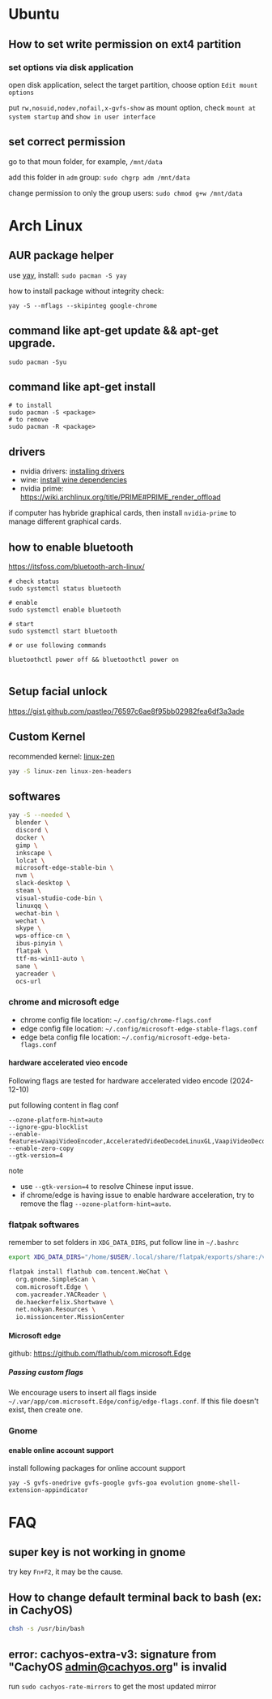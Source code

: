 # Ubuntu

## How to set write permission on ext4 partition

### set options via disk application
open disk application, select the target partition, choose option `Edit mount options`

put `rw,nosuid,nodev,nofail,x-gvfs-show` as mount option, 
check `mount at system startup` and `show in user interface`

## set correct permission

go to that moun folder, for example, `/mnt/data`

add this folder in `adm` group: `sudo chgrp adm /mnt/data`

change permission to only the group users: `sudo chmod g+w /mnt/data`

# Arch Linux

## AUR package helper

use [yay](https://github.com/Jguer/yay), install: ``sudo pacman -S yay``

how to install package without integrity check:

```shell
yay -S --mflags --skipinteg google-chrome
```

## command like apt-get update && apt-get upgrade.

```shell
sudo pacman -Syu
```

## command like apt-get install <package>
  
  ```shell
  # to install
  sudo pacman -S <package>
  # to remove
  sudo pacman -R <package>
  ```

## drivers

- nvidia drivers: [installing drivers](https://github.com/lutris/docs/blob/master/InstallingDrivers.md#arch--manjaro--other-arch-linux-derivatives)
- wine: [install wine dependencies](https://github.com/lutris/docs/blob/master/WineDependencies.md)
- nvidia prime: https://wiki.archlinux.org/title/PRIME#PRIME_render_offload

if computer has hybride graphical cards, then install `nvidia-prime` to manage different graphical cards.

## how to enable bluetooth

https://itsfoss.com/bluetooth-arch-linux/

```shell
# check status
sudo systemctl status bluetooth

# enable
sudo systemctl enable bluetooth

# start
sudo systemctl start bluetooth

# or use following commands

bluetoothctl power off && bluetoothctl power on


```

## Setup facial unlock

https://gist.github.com/pastleo/76597c6ae8f95bb02982fea6df3a3ade

## Custom Kernel

recommended kernel: [linux-zen](https://archlinux.org/packages/extra/x86_64/linux-zen/)

```bash
yay -S linux-zen linux-zen-headers
```


## softwares

```bash
yay -S --needed \
  blender \
  discord \
  docker \
  gimp \
  inkscape \
  lolcat \
  microsoft-edge-stable-bin \
  nvm \
  slack-desktop \
  steam \
  visual-studio-code-bin \
  linuxqq \
  wechat-bin \
  wechat \
  skype \
  wps-office-cn \
  ibus-pinyin \
  flatpak \
  ttf-ms-win11-auto \
  sane \
  yacreader \
  ocs-url
```


### chrome and microsoft edge

- chrome config file location: `~/.config/chrome-flags.conf`
- edge config file location: `~/.config/microsoft-edge-stable-flags.conf`
- edge beta config file location: `~/.config/microsoft-edge-beta-flags.conf`

#### hardware accelerated vieo encode

Following flags are tested for hardware accelerated video encode (2024-12-10)

put following content in flag conf

```
--ozone-platform-hint=auto
--ignore-gpu-blocklist
--enable-features=VaapiVideoEncoder,AcceleratedVideoDecodeLinuxGL,VaapiVideoDecoder,VaapiIgnoreDriverChecks
--enable-zero-copy
--gtk-version=4
```

note

- use `--gtk-version=4` to resolve Chinese input issue.
- if chrome/edge is having issue to enable hardware acceleration, try to remove the flag `--ozone-platform-hint=auto`.

### flatpak softwares

remember to set folders in `XDG_DATA_DIRS`, put follow line in `~/.bashrc`

```bash
export XDG_DATA_DIRS="/home/$USER/.local/share/flatpak/exports/share:/var/lib/flatpak/exports/share:$XDG_DATA_DIRS"
```

```bash
flatpak install flathub com.tencent.WeChat \
  org.gnome.SimpleScan \
  com.microsoft.Edge \
  com.yacreader.YACReader \
  de.haeckerfelix.Shortwave \
  net.nokyan.Resources \
  io.missioncenter.MissionCenter
```

#### Microsoft edge

github: https://github.com/flathub/com.microsoft.Edge

##### Passing custom flags

We encourage users to insert all flags inside `~/.var/app/com.microsoft.Edge/config/edge-flags.conf`. If this file doesn't exist, then create one. 


### Gnome

#### enable online account support

install following packages for online account support

```
yay -S gvfs-onedrive gvfs-google gvfs-goa evolution gnome-shell-extension-appindicator
```

# FAQ

## super key is not working in gnome

try key `Fn+F2`, it may be the cause.

## How to change default terminal back to bash (ex: in CachyOS)

```bash
chsh -s /usr/bin/bash
```

## error: cachyos-extra-v3: signature from "CachyOS <admin@cachyos.org>" is invalid

run `sudo cachyos-rate-mirrors` to get the most updated mirror
